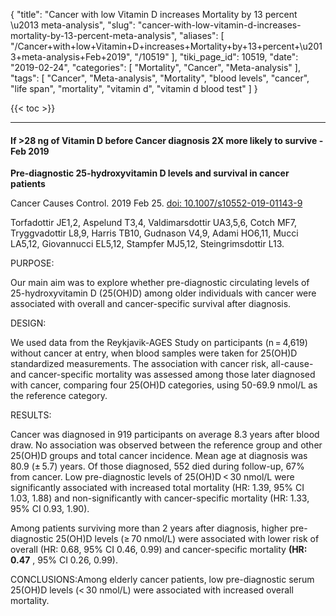 {
    "title": "Cancer with low Vitamin D increases Mortality by 13 percent \u2013 meta-analysis",
    "slug": "cancer-with-low-vitamin-d-increases-mortality-by-13-percent-meta-analysis",
    "aliases": [
        "/Cancer+with+low+Vitamin+D+increases+Mortality+by+13+percent+\u2013+meta-analysis+Feb+2019",
        "/10519"
    ],
    "tiki_page_id": 10519,
    "date": "2019-02-24",
    "categories": [
        "Mortality",
        "Cancer",
        "Meta-analysis"
    ],
    "tags": [
        "Cancer",
        "Meta-analysis",
        "Mortality",
        "blood levels",
        "cancer",
        "life span",
        "mortality",
        "vitamin d",
        "vitamin d blood test"
    ]
}


{{< toc >}}

---

#### If >28 ng of Vitamin D before Cancer diagnosis  2X more likely to survive - Feb 2019

 **Pre-diagnostic 25-hydroxyvitamin D levels and survival in cancer patients** 

Cancer Causes Control. 2019 Feb 25. [doi: 10.1007/s10552-019-01143-9](https://doi.org/10.1007/s10552-019-01143-9)

Torfadottir JE1,2, Aspelund T3,4, Valdimarsdottir UA3,5,6, Cotch MF7, Tryggvadottir L8,9, Harris TB10, Gudnason V4,9, Adami HO6,11, Mucci LA5,12, Giovannucci EL5,12, Stampfer MJ5,12, Steingrimsdottir L13.

PURPOSE:

Our main aim was to explore whether pre-diagnostic circulating levels of 25-hydroxyvitamin D (25(OH)D) among older individuals with cancer were associated with overall and cancer-specific survival after diagnosis.

DESIGN:

We used data from the Reykjavik-AGES Study on participants (n = 4,619) without cancer at entry, when blood samples were taken for 25(OH)D standardized measurements. The association with cancer risk, all-cause- and cancer-specific mortality was assessed among those later diagnosed with cancer, comparing four 25(OH)D categories, using 50-69.9 nmol/L as the reference category.

RESULTS:

Cancer was diagnosed in 919 participants on average 8.3 years after blood draw. No association was observed between the reference group and other 25(OH)D groups and total cancer incidence. Mean age at diagnosis was 80.9 (± 5.7) years. Of those diagnosed, 552 died during follow-up, 67% from cancer. Low pre-diagnostic levels of 25(OH)D < 30 nmol/L were significantly associated with increased total mortality (HR: 1.39, 95% CI 1.03, 1.88) and non-significantly with cancer-specific mortality (HR: 1.33, 95% CI 0.93, 1.90). 

Among patients surviving more than 2 years after diagnosis, higher pre-diagnostic 25(OH)D levels (≥ 70 nmol/L) were associated with lower risk of overall (HR: 0.68, 95% CI 0.46, 0.99) and cancer-specific mortality  **(HR: 0.47** , 95% CI 0.26, 0.99).

CONCLUSIONS:Among elderly cancer patients, low pre-diagnostic serum 25(OH)D levels (< 30 nmol/L) were associated with increased overall mortality.